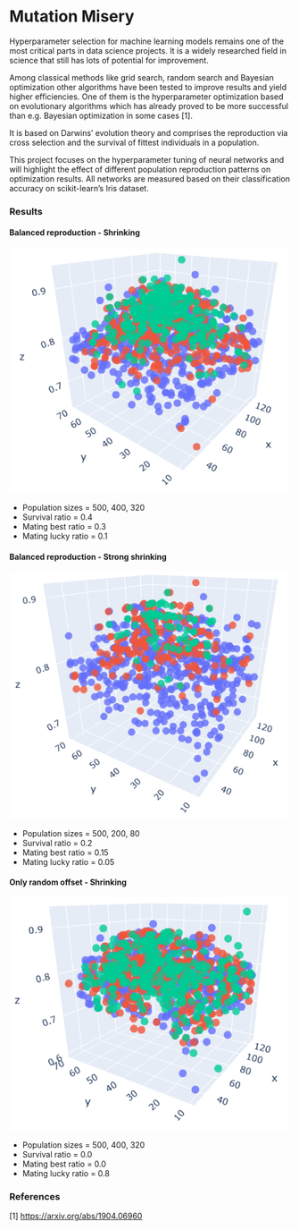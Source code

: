 # Mutation Misery

Hyperparameter selection for machine learning models remains one of the most critical parts in data
science projects. It is a widely researched field in science that still has lots of potential
for improvement.

Among classical methods like grid search, random search and Bayesian optimization other algorithms
have been tested to improve results and yield higher efficiencies. One of them is the hyperparameter
optimization based on evolutionary algorithms which has already proved to be more successful than
e.g. Bayesian optimization in some cases [1].

It is based on Darwins’ evolution theory and comprises the reproduction via cross selection and the 
survival of fittest individuals in a population.

This project focuses on the hyperparameter tuning of neural networks and will highlight the
effect of different population reproduction patterns on optimization results. All networks are measured based
on their classification accuracy on scikit-learn’s Iris dataset.

### Results

#### Balanced reproduction - Shrinking

<img src="screenshots/benchmark_case.png" width="500" />

* Population sizes = 500, 400, 320
* Survival ratio = 0.4
* Mating best ratio = 0.3
* Mating lucky ratio = 0.1

#### Balanced reproduction - Strong shrinking

<img src="screenshots/strongshrinking_case.png" width="500" />

* Population sizes = 500, 200, 80
* Survival ratio = 0.2
* Mating best ratio = 0.15
* Mating lucky ratio = 0.05

#### Only random offset - Shrinking

<img src="screenshots/randomselection_case.png" width="500" />

* Population sizes = 500, 400, 320
* Survival ratio = 0.0
* Mating best ratio = 0.0
* Mating lucky ratio = 0.8

### References

[1] https://arxiv.org/abs/1904.06960